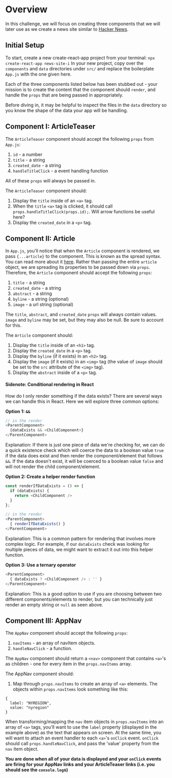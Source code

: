 # Overview
In this challenge, we will focus on creating three components that we will later use as we create a news site similar to [Hacker News](https://news.ycombinator.com/).

## Initial Setup
To start, create a new create-react-app project from your terminal: `npx create-react-app news-site-i`
In your new project, copy over the `components` and `data` directories under `src/` and replace the boilerplate `App.js` with the one given here.

Each of the three components listed below has been stubbed out - your mission is to create the content that the component should `render`, and handle the `props` that are being passed in appropriately.

Before diving in, it may be helpful to inspect the files in the `data` directory so you know the shape of the data your app will be handling.


## Component I: ArticleTeaser
The `ArticleTeaser` component should accept the following `props` from `App.js`:
1. `id` - a number
2. `title` - a string
3. `created_date` - a string
4. `handleTitleClick` - a event handling function

All of these `props` will always be passed in.

The `ArticleTeaser` component should:
1. Display the `title` inside of an `<a>` tag.
2. When the `title` `<a>` tag is clicked, it should call `props.handleTitleClick(props.id);`. Will arrow functions be useful here?
3. Display the `created_date` in a `<p>` tag.


## Component II: Article
In `App.js`, you'll notice that when the `Article` component is rendered, we pass `{...article}` to the component. This is known as the spread syntax. You can read more about it [here](https://developer.mozilla.org/en-US/docs/Web/JavaScript/Reference/Operators/Spread_syntax). Rather than passing the entire `article` object, we are spreading its properties to be passed down via `props`.
Therefore, the `Article` component should accept the following `props`:
1. `title` - a string
2. `created_date` - a string
3. `abstract` - a string
4. `byline` - a string (optional)
5. `image` - a url string (optional)

The `title`, `abstract`, and `created_date` `props` will always contain values. `image` and `byline` may be set, but they may also be null. Be sure to account for this.

The `Article` component should:
1. Display the `title` inside of an `<h1>` tag.
2. Display the `created_date` in a `<p>` tag.
3. Display the `byline` (if it exists) in an `<h2>` tag.
4. Display the `image` (if it exists) in an `<img>` tag (the value of `image` should be set to the `src` attribute of the `<img>` tag).
5. Display the `abstract` inside of a `<p>` tag.

#### Sidenote: Conditional rendering in React
How do I only render something if the data exists? There are several ways we can handle this in React. Here we will explore three common options:

**Option 1: `&&`**

```javascript
// in the render
<ParentComponent>
  {dataExists && <ChildComponent>}
</ParentComponent>
```
Explanation: If there is just one piece of data we're checking for, we can do a quick existence check which will coerce the data to a boolean value `true` if the data does exist and then render the component/element that follows `&&`. If the data doesn't exist, it will be coerced to a boolean value `false` and will not render the child component/element.

**Option 2: Create a helper render function**

```javascript
const renderIfDataExists = () => {
  if (dataExists) {
    return <ChildComponent />
  }
};

// in the render
<ParentComponent>
  { renderIfDataExists() }
</ParentComponent>
```
Explanation: This is a common pattern for rendering that involves more complex logic. For example, if our `dataExists` check was looking for multiple pieces of data, we might want to extract it out into this helper function.

**Option 3: Use a ternary operator**
```javascript
<ParentComponent>
  { dataExists ? <ChildComponent /> : '' }
</ParentComponent>
```
Explanation: This is a good option to use if you are choosing between two different components/elements to render, but you can technically just render an empty string or `null` as seen above.

## Component III: AppNav
The `AppNav` component should accept the following `props`:
1. `navItems` - an array of navItem objects.
2. `handleNavClick` - a function.

The `AppNav` component should return a `<nav>` component that contains `<a>`'s as children - one for every item in the `props.navItems` array.

The AppNav component should:
1) Map through `props.navItems` to create an array of `<a>` elements. The objects within `props.navItems` look something like this:
```
{
  label: "NYREGION",
  value: "nyregion"
}
```
When transforming/mapping the `nav` item objects in `props.navItems` into an array of `<a>` tags, you'll want to use the `label` property (displayed in the example above) as the text that appears on screen. At the same time, you will want to attach an event handler to each `<a>`'s `onClick` event. `onClick` should call `props.handleNavClick`, and pass the 'value' property from the `nav` item object.

**You are done when all of your data is displayed and your `onClick` events are firing for your AppNav links and your ArticleTeaser links (i.e. you should see the `console.log`s)**

